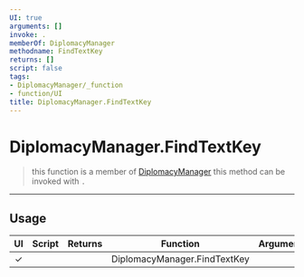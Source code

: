 ```yaml
---
UI: true
arguments: []
invoke: .
memberOf: DiplomacyManager
methodname: FindTextKey
returns: []
script: false
tags:
- DiplomacyManager/_function
- function/UI
title: DiplomacyManager.FindTextKey
---
```

# DiplomacyManager.FindTextKey
> this function is a member of [DiplomacyManager](civ-6/lua/DiplomacyManager.md)
> this method can be invoked with `.`
-----
## Usage
|  UI | Script | Returns | Function | Arguments |
|:---:|:------:|-------:|:--------:|:---------|
|✓| ||DiplomacyManager.FindTextKey||
